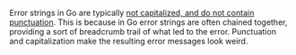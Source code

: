Error strings in Go are typically [not capitalized, and do not contain punctuation](https://github.com/golang/go/wiki/CodeReviewComments#error-strings). 
This is because in Go error strings are often chained together, 
providing a sort of breadcrumb trail of what led to the error. 
Punctuation and capitalization make the resulting error messages look weird.
